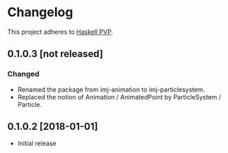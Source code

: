 # Changelog

This project adheres to [Haskell PVP](https://pvp.haskell.org/).


## 0.1.0.3 [not released]

### Changed
- Renamed the package from imj-animation to imj-particlesystem.
- Replaced the notion of Animation / AnimatedPoint by  ParticleSystem / Particle.

## 0.1.0.2 [2018-01-01]

- Initial release
